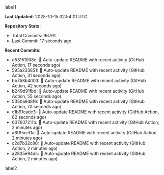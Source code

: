 
label1 
<!-- ACTIVITY_START -->
**Last Updated:** 2025-10-15 02:54:01 UTC

**Repository Stats:**
- Total Commits: 96791
- Last Commit: 17 seconds ago

**Recent Commits:**
- d53151008e: 🤖 Auto-update README with recent activity (GitHub Action, 17 seconds ago)
- 595a233851: 🤖 Auto-update README with recent activity (GitHub Action, 31 seconds ago)
- bb758b4003: 🤖 Auto-update README with recent activity (GitHub Action, 42 seconds ago)
- b249d91fbd: 🤖 Auto-update README with recent activity (GitHub Action, 55 seconds ago)
- 5350a9d8f6: 🤖 Auto-update README with recent activity (GitHub Action, 70 seconds ago)
- c1b91cadc3: 🤖 Auto-update README with recent activity (GitHub Action, 82 seconds ago)
- 637607211b: 🤖 Auto-update README with recent activity (GitHub Action, 2 minutes ago)
- a8f95cef1a: 🤖 Auto-update README with recent activity (GitHub Action, 2 minutes ago)
- c2d7b32c88: 🤖 Auto-update README with recent activity (GitHub Action, 2 minutes ago)
- a2835e94dc: 🤖 Auto-update README with recent activity (GitHub Action, 2 minutes ago)
<!-- ACTIVITY_END -->

label2
